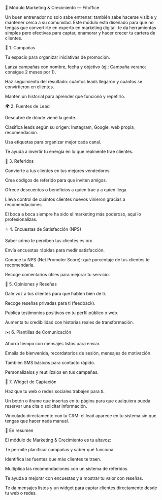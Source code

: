 📣 Módulo Marketing & Crecimiento — Fitoffice

Un buen entrenador no solo sabe entrenar: también sabe hacerse visible y mantener cerca a su comunidad. Este módulo está diseñado para que no tengas que convertirte en experto en marketing digital: te da herramientas simples pero efectivas para captar, enamorar y hacer crecer tu cartera de clientes.

📆 1. Campañas

Tu espacio para organizar iniciativas de promoción.

Lanza campañas con nombre, fecha y objetivo (ej.: Campaña verano: consigue 2 meses por 1).

Haz seguimiento del resultado: cuántos leads llegaron y cuántos se convirtieron en clientes.

Mantén un historial para aprender qué funcionó y repetirlo.

🌍 2. Fuentes de Lead

Descubre de dónde viene la gente.

Clasifica leads según su origen: Instagram, Google, web propia, recomendación.

Usa etiquetas para organizar mejor cada canal.

Te ayuda a invertir tu energía en lo que realmente trae clientes.

🤝 3. Referidos

Convierte a tus clientes en tus mejores vendedores.

Crea códigos de referido para que inviten amigos.

Ofrece descuentos o beneficios a quien trae y a quien llega.

Lleva control de cuántos clientes nuevos vinieron gracias a recomendaciones.

El boca a boca siempre ha sido el marketing más poderoso, aquí lo profesionalizas.

⭐ 4. Encuestas de Satisfacción (NPS)

Saber cómo te perciben tus clientes es oro.

Envía encuestas rápidas para medir satisfacción.

Conoce tu NPS (Net Promoter Score): qué porcentaje de tus clientes te recomendaría.

Recoge comentarios útiles para mejorar tu servicio.

💬 5. Opiniones y Reseñas

Dale voz a tus clientes para que hablen bien de ti.

Recoge reseñas privadas para ti (feedback).

Publica testimonios positivos en tu perfil público o web.

Aumenta tu credibilidad con historias reales de transformación.

✉️ 6. Plantillas de Comunicación

Ahorra tiempo con mensajes listos para enviar.

Emails de bienvenida, recordatorios de sesión, mensajes de motivación.

También SMS básicos para contacto rápido.

Personalízalos y reutilízalos en tus campañas.

🔗 7. Widget de Captación

Haz que tu web o redes sociales trabajen para ti.

Un botón o iframe que insertas en tu página para que cualquiera pueda reservar una cita o solicitar información.

Vinculado directamente con tu CRM: el lead aparece en tu sistema sin que tengas que hacer nada manual.

🚀 En resumen

El módulo de Marketing & Crecimiento es tu altavoz:

Te permite planificar campañas y saber qué funciona.

Identifica las fuentes que más clientes te traen.

Multiplica las recomendaciones con un sistema de referidos.

Te ayuda a mejorar con encuestas y a mostrar tu valor con reseñas.

Te da mensajes listos y un widget para captar clientes directamente desde tu web o redes.